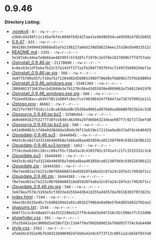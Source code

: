 0.9.46
======

**Directory Listing:**

 - [.nojekyll](.nojekyll) : `0` : `-rw-r--r--` - `e3b0c44298fc1c149afbf4c8996fb92427ae41e4649b934ca495991b7852b855`
 - [0.9.47](0.9.47) : `831` : `-rw-r--r--` - `964288c54994930868e85afe219b227a0eb239d588234eec37a38e5b4923512c`
 - [README.md](README.md) : `2355` : `-rw-r--r--` - `5e187e6cd4ea7e8b6bae48299fc5f438fcf1979c2e5f9e1827899b77fd757adc`
 - [i2pinstall_0.9.46.jar](i2pinstall_0.9.46.jar) : `21178600` : `-rw-r--r--` - `bc8ec63e1df5eba7b22c57a143ff177a1fb208f793f07ecf249f3589029def1e`
 - [i2pinstall_0.9.46.jar.sig](i2pinstall_0.9.46.jar.sig) : `566` : `-rw-r--r--` - `3e8ffb709a55fcf10a75271284d02d56065198bf706d0ef6609b1f3f016d0054`
 - [i2pinstall_0.9.46_windows.exe](i2pinstall_0.9.46_windows.exe) : `15481304` : `-rw-r--r--` - `2809402371b635ecb4260de3e791270c06ed3d55830ed099062e7546136419f8`
 - [i2pinstall_0.9.46_windows.exe.sig](i2pinstall_0.9.46_windows.exe.sig) : `566` : `-rw-r--r--` - `f52eed928accab9473811e904fc8ecfce7403664247fb047aa7167d70952e111`
 - [i2plogo.png](i2plogo.png) : `46661` : `-rw-r--r--` - `2622fef997fd1dcc1c0ca63bbed0c55d50a9001ad976b8aa9bb08f023b2ec528`
 - [i2psource_0.9.46.tar.bz2](i2psource_0.9.46.tar.bz2) : `32586454` : `-rw-r--r--` - `ab0eb691b2753277738fe16ddc46349a24fd66b6323deae987f7c927272befd8`
 - [i2psource_0.9.46.tar.bz2.sig](i2psource_0.9.46.tar.bz2.sig) : `566` : `-rw-r--r--` - `e414d04863c1f48e8d38ddda18bde39f13e619e17113aa9adb37ad7dceb46429`
 - [i2pupdate-0.9.46.su3](i2pupdate-0.9.46.su3) : `16444945` : `-rw-r--r--` - `94d3c8ce82fa33224b446958a7eb6ad8aa403850ca01238f949c93b52830b122`
 - [i2pupdate-0.9.46.su3.torrent](i2pupdate-0.9.46.su3.torrent) : `1452` : `-rw-r--r--` - `7734cdaeb3d5c18ccc89a755cf2ba5ac8c4103702c3741afc21fc3315332c3c6`
 - [i2pupdate.su3](i2pupdate.su3) : `16444945` : `-rw-r--r--` - `94d3c8ce82fa33224b446958a7eb6ad8aa403850ca01238f949c93b52830b122`
 - [i2pupdate.zip](i2pupdate.zip) : `16444365` : `-rw-r--r--` - `f0e7eed82a17e221c0bf604686518e85828f4a0a32c87a24c107e2c7492671cc`
 - [i2pupdate_0.9.46.zip](i2pupdate_0.9.46.zip) : `16444365` : `-rw-r--r--` - `f0e7eed82a17e221c0bf604686518e85828f4a0a32c87a24c107e2c7492671cc`
 - [i2pupdate_0.9.46.zip.sig](i2pupdate_0.9.46.zip.sig) : `566` : `-rw-r--r--` - `3e678ea757bc5193e5cf3033e4255b443b41d255ad4357da7651630379f2823c`
 - [index.html](index.html) : `7194` : `-rw-r--r--` - `34ee3bc0335e45c7c6d0820442a91cd61b2799b4e9a99e5fb4d655d922f02ae2`
 - [shasums.txt](shasums.txt) : `1548` : `-rw-r--r--` - `666f71c1c0c68a647c4a3532196a522ff9c6abd3e947310c92c500e7fc533406`
 - [showhider.css](showhider.css) : `391` : `-rw-r--r--` - `3fa35d42a1ec9060d2ed38ef15c13d4f79a7002b09033ef60d937734c9ab4490`
 - [style.css](style.css) : `2562` : `-rw-r--r--` - `afe6d4cb352e0b7b303228d06902d7eb9a42e9c6f73f13c0651a2cb65bf037e0`
